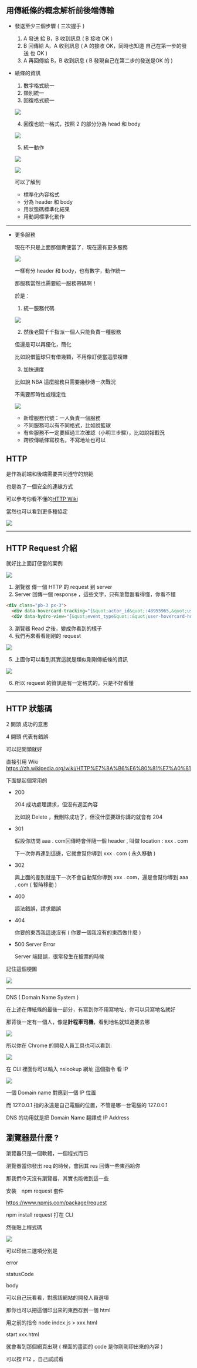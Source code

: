 ## 用傳紙條的概念解析前後端傳輸

- 發送至少三個步驟 ( 三次握手 )

    1. A 發送 給 B，B 收到訊息 ( B 接收 OK )
    2.  B 回傳給 A，A 收到訊息 ( A 的接收 OK，同時也知道 自己在第一步的發送 也 OK )
    3.  A 再回傳給 B，B 收到訊息 ( B 發現自己在第二步的發送是OK 的 )

- 紙條的資訊

    1. 數字格式統一
    2. 類別統一
    3. 回復格式統一

    ![](./img/1.png)

    4. 回復也統一格式，按照 2 的部分分為 head 和 body

    ![](./img/2.png)

    5. 統一動作

    ![](./img/3.png)

    ![](./img/4.png)

    可以了解到

    * 標準化內容格式
    * 分為 header 和 body
    * 用狀態碼標準化結果
    * 用動詞標準化動作

-------

- 更多服務

    現在不只是上面那個賣便當了，現在還有更多服務

   ![](./img/5.png)

   一樣有分 header 和 body，也有數字，動作統一

    那服務當然也需要統一服務帶碼啊！

    於是：

    1. 統一服務代碼

    ![](./img/6.png)

    2. 然後老闆千千指派一個人只能負責一種服務

    但還是可以再優化，簡化

    比如說借籃球只有借幾顆，不用像訂便當這麼複雜

    3. 加快速度

    比如說 NBA 這麼服務只需要幾秒傳一次戰況

    不需要即時性或穩定性

    ![](./img/7.png)

    * 新增服務代號：一人負責一個服務
    * 不同服務可以有不同格式，比如說籃球
    * 有些服務不一定要經過三次確認（小明三步驟），比如說報戰況
    * 跨校傳紙條寫校名，不寫地址也可以

## HTTP 

是作為前端和後端需要共同遵守的規範

也是為了一個安全的連線方式

可以參考你看不懂的[HTTP Wiki](https://zh.wikipedia.org/wiki/%E8%B6%85%E6%96%87%E6%9C%AC%E4%BC%A0%E8%BE%93%E5%8D%8F%E8%AE%AE)

當然也可以看到更多種協定

![](./img/9.png)

-------

## HTTP Request 介紹

就好比上面訂便當的案例

![](./img/10.png)

1. 瀏覽器 傳一個 HTTP 的 request 到 server
2. Server 回傳一個 response ，這些文字，只有瀏覽器看得懂，你看不懂

```html
<div class="pb-3 px-3">
  <div data-hovercard-tracking="{&quot;actor_id&quot;:48955965,&quot;user_id&quot;:2755720,&quot;user_login&quot;:&quot;aszx87410&quot;,&quot;subject_type&quot;:null,&quot;referrer_controller_action&quot;:&quot;files#disambiguate&quot;}"></div>
  <div data-hydro-view="{&quot;event_type&quot;:&quot;user-hovercard-hover&quot;,&quot;payload&quot;:{&quot;userId&quot;:&quot;2755720&quot;,&quot;subject&quot;:null,&quot;client_id&quot;:&quot;511173890.1556724035&quot;,&quot;originating_request_id&quot;:&quot;F912:695B:1343AF4:20D5379:5CD05A03&quot;,&quot;originating_url&quot;:&quot;https://github.com/hovercards?user_id=2755720","referrer":"https://github.com/Lidemy/mentor-program-3rd-ClayGao","user_id":48955965}}" data-hydro-view-hmac="ad47f1ff400cc724cdd0e31b8efeb83581c0ca9d7a28cd651b64be0ddf47e0b1"></div>
```

3. 瀏覽器 Read 之後，變成你看到的樣子
4. 我們再來看看剛剛的 request

![](./img/11.png)

5. 上圖你可以看到其實這就是類似剛剛傳紙條的資訊

![](./img/12.png)

6. 所以 request 的資訊是有一定格式的，只是不好看懂

-------

## HTTP 狀態碼

2 開頭 成功的意思

4 開頭 代表有錯誤

可以記開頭就好

直接引用 Wiki  https://zh.wikipedia.org/wiki/HTTP%E7%8A%B6%E6%80%81%E7%A0%81

下面提起個常用的

- 200

    204 成功處理請求，但沒有返回內容

    比如說 Delete ，我刪除成功了，但沒什麼要跟你講的就會有 204

- 301 

    假設你訪問 aaa . com回傳時會伴隨一個 header , 叫做 location : xxx . com

    下一次你再連到這邊，它就會幫你導到 xxx . com ( 永久移動 )

- 302 

    與上面的差別就是下一次不會自動幫你導到 xxx . com，還是會幫你導到 aaa . com ( 暫時移動 )

- 400 

    語法錯誤，請求錯誤

- 404 

    你要的東西我這邊沒有 ( 你要一個我沒有的東西做什麼 )

- 500 Server Error 

    Server 端錯誤，很常發生在搶票的時候

記住這個梗圖

![](./img/8.png)

-------

DNS ( Domain Name System )

在上述在傳紙條的最後一部分，有寫到你不用寫地址，你可以只寫地名就好

那背後一定有一個人，像是**計程車司機**，看到地名就知道要去哪

![](./img/13.png)

所以你在 Chrome 的開發人員工具也可以看到:

![](./img/14.png)

在 CLI 裡面你可以輸入 nslookup 網址 這個指令 看 IP

![](./img/15.png)

一個 Domain name 對應到一個 IP 位置

而 127.0.0.1 指的永遠是自己電腦的位置，不管是哪一台電腦的 127.0.0.1

DNS 的功用就是把 Domain Name 翻譯成 IP Address

## 瀏覽器是什麼 ?

瀏覽器只是一個軟體，一個程式而已

瀏覽器當你發出 req 的時候，會因其 res 回傳一些東西給你

那我們今天沒有瀏覽器，其實也能做到這一些

安裝　npm request 套件

https://www.npmjs.com/package/request

npm install request 打在 CLI

然後貼上程式碼

![](./img/16.png)

可以印出三選項分別是

error

statusCode

body

可以自己玩看看，對應該網站的開發人員選項

那你也可以把這個印出來的東西存到一個 html

用之前的指令 node index.js > xxx.html

start xxx.html

就會看到那個網頁出現 ( 裡面的畫面的 code 是你剛剛印出來的內容 )

可以按 F12 ，自己試試看